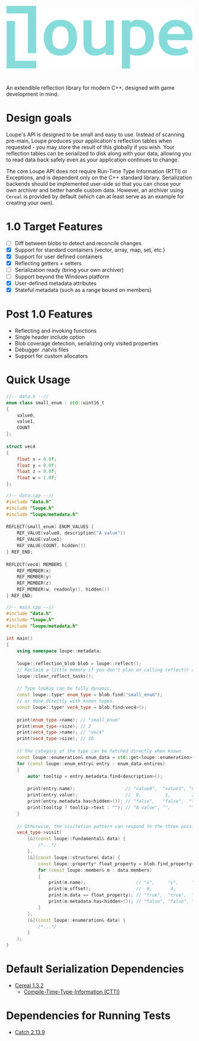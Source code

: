 ![Loupe Logo](docs/logo.png)
#
An extendible reflection library for modern C++, designed with game development in mind.

# Design goals
Loupe's API is designed to be small and easy to use. Instead of scanning pre-main, Loupe produces your application's reflection tables when requested - you may store the result of this globally if you wish. Your reflection tables can be serialized to disk along with your data, allowing you to read data back safely even as your application continues to change.

The core Loupe API does not require Run-Time Type Information (RTTI) or Exceptions, and is dependent only on the C++ standard library. Serialization backends should be implemented user-side so that you can chose your own archiver and better handle custom data. However, an archiver using `Cereal` is provided by default (which can at least serve as an example for creating your own).

# 1.0 Target Features
- [ ] Diff between blobs to detect and reconcile changes
- [x] Support for standard containers (vector, array, map, set, etc.)
- [x] Support for user defined containers
- [x] Reflecting getters + setters
- [ ] Serialization ready (bring your own archiver)
- [ ] Support beyond the Windows platform
- [x] User-defined metadata attributes
- [x] Stateful metadata (such as a range bound on members)

# Post 1.0 Features
- Reflecting and invoking functions
- Single header include option
- Blob coverage detection, serializing only visited properties
- Debugger .natvis files
- Support for custom allocators

# Quick Usage

```cpp
//-- data.h --//
enum class small_enum : std::uint16_t
{
	value0,
	value1,
	COUNT
};

struct vec4
{
	float x = 0.0f;
	float y = 0.0f;
	float z = 0.0f;
	float w = 1.0f;
};
```
```cpp
//-- data.cpp --//
#include "data.h"
#include "loupe.h"
#include "loupe/metadata.h"

REFLECT(small_enum) ENUM_VALUES {
	REF_VALUE(value0, description("A value"))
	REF_VALUE(value1)
	REF_VALUE(COUNT, hidden())
} REF_END;

REFLECT(vec4) MEMBERS {
	REF_MEMBER(x)
	REF_MEMBER(y)
	REF_MEMBER(z)
	REF_MEMBER(w, readonly(), hidden())
} REF_END;
```
```cpp
//-- main.cpp --//
#include "data.h"
#include "loupe.h"
#include "loupe/metadata.h"

int main()
{
	using namespace loupe::metadata;

	loupe::reflection_blob blob = loupe::reflect();
	// Reclaim a little memory if you don't plan on calling reflect() again.
	loupe::clear_reflect_tasks();

	// Type lookup can be fully dynamic,
	const loupe::type* enum_type = blob.find("small_enum");
	// or done directly with known types.
	const loupe::type* vec4_type = blob.find<vec4>();

	print(enum_type->name); // "small_enum"
	print(enum_type->size); // 2
	print(vec4_type->name); // "vec4"
	print(vec4_type->size); // 16

	// The category of the type can be fetched directly when known.
	const loupe::enumeration& enum_data = std::get<loupe::enumeration>(enum_type->data);
	for (const loupe::enum_entry& entry : enum_data.entires)
	{
		auto* tooltip = entry.metadata.find<description>();

		print(entry.name);                   // "value0",  "value1", "COUNT"
		print(entry.value);                  //  0,         1,        2
		print(entry.metadata.has<hidden>()); // "false",   "false",  "true"
		print(tooltip ? tooltip->text : ""); // "A value", "",       ""
	}

	// Otherwise, the visitation pattern can respond to the three possible categories.
	vec4_type->visit(
		[&](const loupe::fundamental& data) {
			/*...*/
		},
		[&](const loupe::structure& data) {
			const loupe::property* float_property = blob.find_property<float>();
			for (const loupe::member& m : data.members)
			{
				print(m.name);                   // "x",     "y",     "z",     "w"
				print(m.offset);                 //  0,       4,       8,       12
				print(m.data == float_property); // "true",  "true",  "true",  "true"
				print(m.metadata.has<hidden>()); // "false", "false", "false", "true"
			}
		},
		[&](const loupe::enumeration& data) {
			/*...*/
		}
	);
}
```

# Default Serialization Dependencies
- [Cereal 1.3.2](https://github.com/EmilianC/cereal/tree/fork-stable)
  - [Compile-Time-Type-Information (CTTI)](https://github.com/Manu343726/ctti)

# Dependencies for Running Tests
- [Catch 2.13.9](https://github.com/catchorg/Catch2/tree/v2.x)
